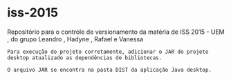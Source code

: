 # iss-2015
Repositório para o controle de versionamento da matéria de ISS 2015 - UEM , do grupo Leandro , Hadyne , Rafael e Vanessa 

    Para execução do projeto corretamente, adicionar o JAR do projeto desktop atualizado as dependências de bibliotecas.

    O arquivo JAR se encontra na pasta DIST da aplicação Java desktop.
